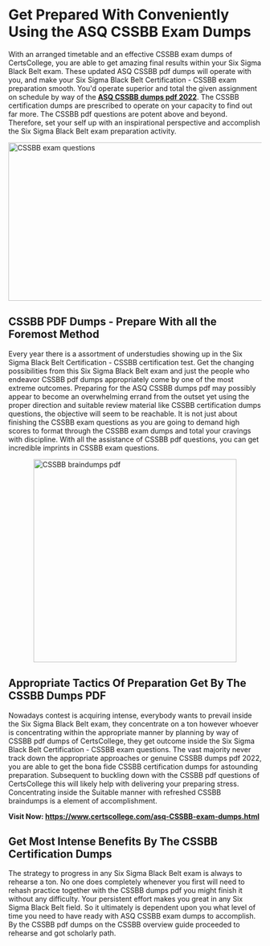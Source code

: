 <h1><strong>Get Prepared With Conveniently Using the ASQ CSSBB Exam Dumps&nbsp;</strong></h1>
<p><span style="font-weight: 400;">With an arranged timetable and an effective  CSSBB exam dumps of CertsCollege, you are able to get amazing final results within your Six Sigma Black Belt exam. These updated ASQ CSSBB pdf dumps will operate with you, and make your Six Sigma Black Belt Certification - CSSBB exam preparation smooth. You'd operate superior and total the given assignment on schedule by way of the <strong><a href="https://www.certscollege.com/asq-CSSBB-exam-dumps.html">ASQ CSSBB dumps pdf 2022</a></strong>. The CSSBB certification dumps are prescribed to operate on your capacity to find out far more. The  CSSBB pdf questions are potent above and beyond. Therefore, set your self up with an inspirational perspective and accomplish the Six Sigma Black Belt exam preparation activity.&nbsp;</span></p>
<p><span style="font-weight: 400;"><img style="display: block; margin-left: auto; margin-right: auto;" src="https://i.ibb.co/CPDK3ps/Yellow-and-Blue-Initiative-Blog-Banner.png" alt="CSSBB exam questions" width="559" height="315" /></span></p>
<h2><strong>CSSBB PDF Dumps - Prepare With all the Foremost Method</strong></h2>
<p><span style="font-weight: 400;">Every year there is a assortment of understudies showing up in the Six Sigma Black Belt Certification - CSSBB certification test. Get the changing possibilities from this Six Sigma Black Belt exam and just the people who endeavor CSSBB pdf dumps appropriately come by one of the most extreme outcomes. Preparing for the ASQ CSSBB dumps pdf may possibly appear to become an overwhelming errand from the outset yet using the proper direction and suitable review material like CSSBB certification dumps questions, the objective will seem to be reachable. It is not just about finishing the CSSBB exam questions as you are going to demand high scores to format through the CSSBB exam dumps and total your cravings with discipline. With all the assistance of CSSBB pdf questions, you can get incredible imprints in CSSBB exam questions.</span></p>
<p><span style="font-weight: 400;"><a href="https://tinyurl.com/yco4fonq"><img style="display: block; margin-left: auto; margin-right: auto;" src="https://i.ibb.co/9tMrhdY/Teacher-Appreciation-Invitation.png" alt="CSSBB braindumps pdf " width="404" height="404" /></a></span></p>
<h2><strong>Appropriate Tactics Of Preparation Get By The CSSBB Dumps PDF</strong></h2>
<p><span style="font-weight: 400;">Nowadays contest is acquiring intense, everybody wants to prevail inside the Six Sigma Black Belt exam, they concentrate on a ton however whoever is concentrating within the appropriate manner by planning by way of CSSBB pdf dumps of CertsCollege, they get outcome inside the Six Sigma Black Belt Certification - CSSBB exam questions. The vast majority never track down the appropriate approaches or genuine CSSBB dumps pdf 2022, you are able to get the bona fide CSSBB certification dumps for astounding preparation. Subsequent to buckling down with the  CSSBB pdf questions of CertsCollege this will likely help with delivering your preparing stress. Concentrating inside the Suitable manner with refreshed CSSBB braindumps is a element of accomplishment.</span></p>
<p><span style="font-weight: 400;"><strong>Visit Now: <a href="https://www.certscollege.com/asq-CSSBB-exam-dumps.html">https://www.certscollege.com/asq-CSSBB-exam-dumps.html</a></strong></span></p>
<h2><strong>Get Most Intense Benefits By The CSSBB Certification Dumps</strong></h2>
<p><span style="font-weight: 400;">The strategy to progress in any Six Sigma Black Belt exam is always to rehearse a ton. No one does completely whenever you first will need to rehash practice together with the CSSBB dumps pdf you might finish it without any difficulty. Your persistent effort makes you great in any Six Sigma Black Belt field. So it ultimately is dependent upon you what level of time you need to have ready with ASQ CSSBB exam dumps to accomplish. By the CSSBB pdf dumps on the CSSBB overview guide proceeded to rehearse and got scholarly path.</span></p>
